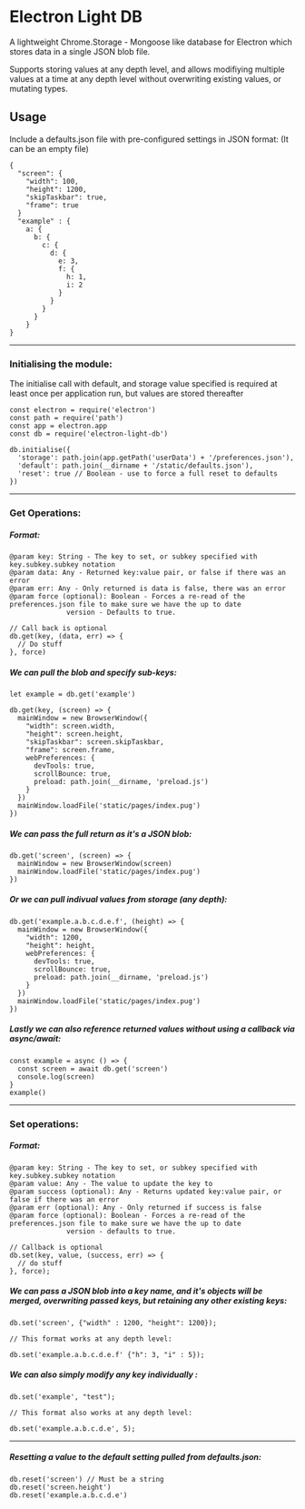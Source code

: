 # Electron Light DB

A lightweight Chrome.Storage - Mongoose like database for Electron which stores data in a single JSON blob file. 

Supports storing values at any depth level, and allows modifiying multiple values at a time at any depth level without overwriting existing values, or mutating types. 

## Usage
 
  Include a defaults.json file with pre-configured settings in JSON format:
  (It can be an empty file)
  
    {
      "screen": {
        "width": 100,
        "height": 1200,
        "skipTaskbar": true,
        "frame": true
      }
      "example" : {
        a: {
          b: {
            c: {
              d: {
                e: 3,
                f: {
                  h: 1,
                  i: 2
                }
              }
            }
          }
        }
    }
    
--- 

### Initialising the module:

The initialise call with default, and storage value specified is required at least once per application run, but values are stored thereafter

    const electron = require('electron')
    const path = require('path')
    const app = electron.app
    const db = require('electron-light-db')
   
    db.initialise({
      'storage': path.join(app.getPath('userData') + '/preferences.json'),
      'default': path.join(__dirname + '/static/defaults.json'),
      'reset': true // Boolean - use to force a full reset to defaults
    })
    
--- 

### Get Operations:  

##### Format: 

    @param key: String - The key to set, or subkey specified with key.subkey.subkey notation
    @param data: Any - Returned key:value pair, or false if there was an error
    @param err: Any - Only returned is data is false, there was an error
    @param force (optional): Boolean - Forces a re-read of the preferences.json file to make sure we have the up to date 
                  version - Defaults to true.
    
    // Call back is optional
    db.get(key, (data, err) => {
      // Do stuff
    }, force)  
    
    
 
##### We can pull the blob and specify sub-keys:
    
    let example = db.get('example')
    
    db.get(key, (screen) => {
      mainWindow = new BrowserWindow({
        "width": screen.width,
        "height": screen.height,
        "skipTaskbar": screen.skipTaskbar,
        "frame": screen.frame,
        webPreferences: {
          devTools: true,
          scrollBounce: true,
          preload: path.join(__dirname, 'preload.js')
        }
      })
      mainWindow.loadFile('static/pages/index.pug')
    })  
    
##### We can pass the full return as it's a JSON blob:
   
    db.get('screen', (screen) => {
      mainWindow = new BrowserWindow(screen)
      mainWindow.loadFile('static/pages/index.pug')
    })  
    
    
##### Or we can pull indivual values from storage (any depth): 
  
    db.get('example.a.b.c.d.e.f', (height) => {
      mainWindow = new BrowserWindow({
        "width": 1200,
        "height": height,
        webPreferences: {
          devTools: true,
          scrollBounce: true,
          preload: path.join(__dirname, 'preload.js')
        }
      })
      mainWindow.loadFile('static/pages/index.pug')
    }) 
    
##### Lastly we can also reference returned values without using a callback via async/await: 
    
    const example = async () => {
      const screen = await db.get('screen')
      console.log(screen)
    }
    example()

---

### Set operations: 
  
##### Format: 

    @param key: String - The key to set, or subkey specified with key.subkey.subkey notation
    @param value: Any - The value to update the key to
    @param success (optional): Any - Returns updated key:value pair, or false if there was an error
    @param err (optional): Any - Only returned if success is false
    @param force (optional): Boolean - Forces a re-read of the preferences.json file to make sure we have the up to date
                  version - defaults to true.
  
    // Callback is optional
    db.set(key, value, (success, err) => { 
      // do stuff
    }, force);
    
  
##### We can pass a JSON blob into a key name, and it's objects will be merged, overwriting passed keys, but retaining any other existing keys: 

    db.set('screen', {"width" : 1200, "height": 1200});
      
    // This format works at any depth level: 
    
    db.set('example.a.b.c.d.e.f' {"h": 3, "i" : 5});

##### We can also simply modify any key individually :

    db.set('example', "test");
   
    // This format also works at any depth level:
    
    db.set('example.a.b.c.d.e', 5);
        
--- 

##### Resetting a value to the default setting pulled from defaults.json: 
  
    db.reset('screen') // Must be a string
    db.reset('screen.height')
    db.reset('example.a.b.c.d.e')
